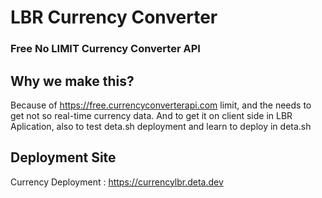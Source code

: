 # LBR Currency Converter
### Free No LIMIT Currency Converter API
## Why we make this?
Because of https://free.currencyconverterapi.com limit, and the needs to get not so real-time currency data. And to get it on client side in LBR Aplication, also to test deta.sh deployment and learn to deploy in deta.sh
## Deployment Site
Currency Deployment : https://currencylbr.deta.dev
